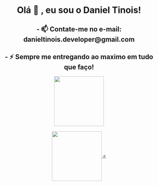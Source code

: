 <h1 align="center">Olá 🤗 , eu sou o Daniel Tinois!</h1>

<h2 align="center">
- 📫 Contate-me no e-mail: danieltinois.developer@gmail.com
  </h2>
  <h2 align="center">
- ⚡ Sempre me entregando ao maximo em tudo que faço!
</h2>

<div align="center">
  <a href="https://github.com/danieltinois">
  <img align="center" height="160em" src="https://github-readme-stats.vercel.app/api?username=4beUser&show_icons=true&theme=aura&include_all_commits=true&count_private=true"/>
    <br></br>
  <img align="center" height="160em" src="https://github-readme-stats.vercel.app/api/top-langs/?username=4beUser&layout=compact&langs_count=7&theme=aura"/>
<</div>

